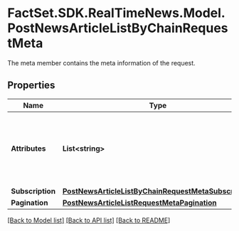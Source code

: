 # FactSet.SDK.RealTimeNews.Model.PostNewsArticleListByChainRequestMeta
The meta member contains the meta information of the request.

## Properties

Name | Type | Description | Notes
------------ | ------------- | ------------- | -------------
**Attributes** | **List&lt;string&gt;** | Limit the attributes returned in the response to the specified set. | [optional] 
**Subscription** | [**PostNewsArticleListByChainRequestMetaSubscription**](PostNewsArticleListByChainRequestMetaSubscription.md) |  | [optional] 
**Pagination** | [**PostNewsArticleListRequestMetaPagination**](PostNewsArticleListRequestMetaPagination.md) |  | [optional] 

[[Back to Model list]](../README.md#documentation-for-models) [[Back to API list]](../README.md#documentation-for-api-endpoints) [[Back to README]](../README.md)

